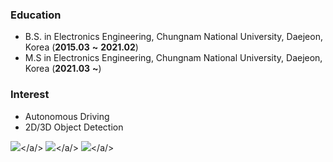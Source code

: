 ### Education
* B.S. in Electronics Engineering, Chungnam National University, Daejeon, Korea (**2015.03** **~** **2021.02**)
* M.S in Electronics Engineering, Chungnam National University, Daejeon, Korea (**2021.03** **~**) 

### Interest
* Autonomous Driving
* 2D/3D Object Detection  
	

<!--[![Anurag's github stats](https://github-readme-stats.vercel.app/api?username=2gunsu)](https://github.com/anuraghazra/github-readme-stats)-->

<img src="http://img.shields.io/badge/-Blog-black?style=flat-square&logo=github&link=https://velog.io/@2gunsu/"/></a/>
<img src="https://img.shields.io/badge/-LinkedIn-blue?style=flat-square&logo=Linkedin&logoColor=white&link=https://www.linkedin.com/in/geonsoo-lee-a97045203/"/></a/>
<img src="https://img.shields.io/badge/Gmail-d14836?style=flat-square&logo=Gmail&logoColor=white&link=mailto:lgs9505@gmail.com"/></a/>

<!--
**2gunsu/2gunsu** is a ✨ _special_ ✨ repository because its `README.md` (this file) appears on your GitHub profile.

Here are some ideas to get you started:

- 🔭 I’m currently working on ...
- 🌱 I’m currently learning ...
- 👯 I’m looking to collaborate on ...
- 🤔 I’m looking for help with ...
- 💬 Ask me about ...
- 📫 How to reach me: ...
- 😄 Pronouns: ...
- ⚡ Fun fact: ...
-->
